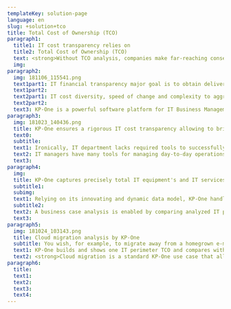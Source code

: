 ```yaml
---
templateKey: solution-page
language: en
slug: +solution+tco
title: Total Cost of Ownership (TCO)
paragraph1:
  title1: IT cost transparency relies on
  title2: Total Cost of Ownership (TCO)
  text: <strong>Without TCO analysis, companies make far-reaching consequences errors in IT budget calculation and are not able to simulate a reliable transformation scenario.</strong><br/>Total Cost of Ownership (TCO) encompasses all cost flavors in product, equipment or service lifetime. Global TCO must also include both direct and indirect costs to achieve a complete cost.
  img: 
paragraph2:
  img: 181106_115541.png
  text1part1: IT financial transparency major goal is to obtain delivered services TCO to compare it with transformation projects ROI and materialize their real opportunity.
  text1part2: 
  text2part1: IT cost diversity, speed of change and complexity to aggregate, make TCO calculations unaffordable and non-repeatable. However, IT relies on specific rules that can be automated with a powerful software dedicated to IT financial management for bridging all TCO components.
  text2part2: 
  text3: KP-One is a powerful software platform for IT Business Management (ITFM-ITBM) fully dedicated to enterprise Information System financial management.
paragraph3:
  img: 181023_140436.png
  title: KP-One ensures a rigorous IT cost transparency allowing to bridge TCO and components
  text0: 
  subtitle: 
  text1: Ironically, IT department lacks required tools to successfully manage its own activities while supporting executive management critical applications.
  text2: IT managers have many tools for managing day-to-day operations which data show to be fragmented and globally inconsistent. A major roadblock for getting a global view of enterprise IT asset consists in having a single data repository shared by enterprise stakeholders that aggregates technical and financial data that are fragmented and hosted in siloed sources.
  text3: 
paragraph4: 
  img: 
  title: KP-One captures precisely total IT equipment's and IT services cost
  subtitle1: 
  subimg: 
  text1: Relying on its innovating and dynamic data model, KP-One handles all flavor of your IT data (Resources and cost types) in a single repository. Real costs attached to existing resources get visible, organized and understandable.<br/>KP-One computes technology TCO relying on a usage rate that gathers all IT asset cost drivers.
  subtitle2: 
  text2: A business case analysis is enabled by comparing analyzed IT perimeter total cost (infrastructure, Cloud, application landscape, workplace, telecom…) with forecasted architecture or delivery model.
  text3: 
paragraph5:
  img: 181024_103143.png
  title: Cloud migration analysis by KP-One
  subtitle: You wish, for example, to migrate away from a homegrown e-mailing system to a Cloud provided service
  text1: KP-One builds and shows one IT perimeter TCO and compares with forecasted cost computed by IT business rules and anticipated consumptions. KP-One integrates transformation project cost to compute a comprehensive project ROI including break even and payback.
  text2: <strong>Cloud migration is a standard KP-One use case that allows to track any project benefit, to compute upfront business case and monitor it during project execution.</strong>
paragraph6: 
  title: 
  text1: 
  text2: 
  text3: 
  text4: 
---
```

